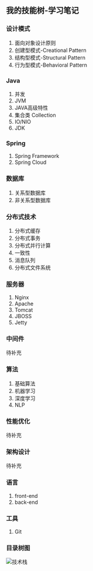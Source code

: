 ## 我的技能树-学习笔记

### 设计模式
1. 面向对象设计原则
2. 创建型模式-Creational Pattern
3. 结构型模式-Structural Pattern
4. 行为型模式-Behavioral Pattern

### Java
1. 并发
2. JVM
3. JAVA高级特性
4. 集合类 Collection
5. IO/NIO
6. JDK

### Spring
1. Spring Framework
2. Spring Cloud

### 数据库
1. 关系型数据库
2. 非关系型数据库

### 分布式技术
1. 分布式缓存
2. 分布式事务
3. 分布式并行计算
4. 一致性
5. 消息队列
6. 分布式文件系统

### 服务器
1. Nginx
2. Apache
3. Tomcat
4. JBOSS
5. Jetty

### 中间件
待补充

### 算法
1. 基础算法
2. 机器学习
3. 深度学习
4. NLP

### 性能优化
待补充

### 架构设计
待补充

### 语言
1. front-end
2. back-end

### 工具
1. Git

### 目录树图
![技术栈](https://ws1.sinaimg.cn/large/006tNbRwgy1fv28nxyli2j31kw1lqaqn.jpg)